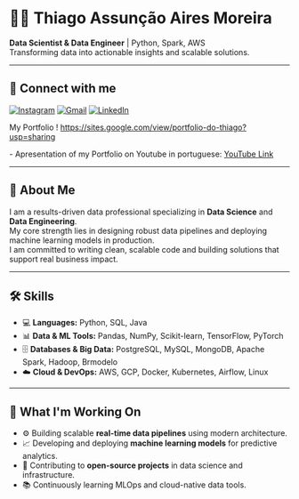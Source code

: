 
<h1>👨‍💻 Thiago Assunção Aires Moreira</h1>

<p><strong>Data Scientist & Data Engineer</strong> | Python, Spark, AWS<br>
Transforming data into actionable insights and scalable solutions.</p>

<hr>

<h2>📲 Connect with me</h2>

[![Instagram](https://img.shields.io/badge/INSTAGRAM-pink?style=for-the-badge&logo=instagram&logoColor=white)](https://www.instagram.com/thiago.aires_/)
[![Gmail](https://img.shields.io/badge/GMAIL-333333?style=for-the-badge&logo=gmail&logoColor=white)](kbyteow@gmail.com)
[![LinkedIn](https://img.shields.io/badge/LINKEDIN-0A66C2?style=for-the-badge&logo=linkedin&logoColor=white)](www.linkedin.com/in/thiago-assunção-aires-moreira-b45091305 )

My Portfolio ! https://sites.google.com/view/portfolio-do-thiago?usp=sharing
<p>- Apresentation of my Portfolio on Youtube in portuguese: <a href="https://www.youtube.com/watch?v=xk70N8rvgLU">YouTube Link</a></p>

<hr>

<h2>📌 About Me</h2>
<p>I am a results-driven data professional specializing in <strong>Data Science</strong> and <strong>Data Engineering</strong>.<br>
My core strength lies in designing robust data pipelines and deploying machine learning models in production.<br>
I am committed to writing clean, scalable code and building solutions that support real business impact.</p>

<hr>

<h2>🛠️ Skills</h2>
<ul>
<li>💻 <strong>Languages:</strong> Python, SQL, Java</li>
<li>📊 <strong>Data & ML Tools:</strong> Pandas, NumPy, Scikit-learn, TensorFlow, PyTorch</li>
<li>🗄️ <strong>Databases & Big Data:</strong> PostgreSQL, MySQL, MongoDB, Apache Spark, Hadoop, Brmodelo</li>
<li>☁️ <strong>Cloud & DevOps:</strong> AWS, GCP, Docker, Kubernetes, Airflow, Linux</li>
</ul>

<hr>

<h2>🚀 What I'm Working On</h2>
<ul>
<li>⚙️ Building scalable <strong>real-time data pipelines</strong> using modern architecture.</li>
<li>📈 Developing and deploying <strong>machine learning models</strong> for predictive analytics.</li>
<li>🤝 Contributing to <strong>open-source projects</strong> in data science and infrastructure.</li>
<li>📚 Continuously learning MLOps and cloud-native data tools.</li>
</ul>

</div>
